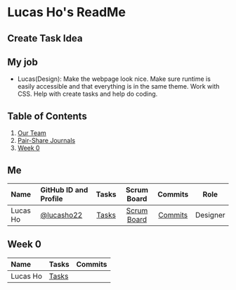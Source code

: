 # Lucas Ho's ReadMe
## Create Task Idea

## My job
* Lucas(Design): Make the webpage look nice. Make sure runtime is easily accessible and that everything is in the same theme. Work with CSS. Help with create tasks and help do coding.

## Table of Contents
1. [Our Team](https://github.com/jacksongolding/Nut-Team/blob/main/README.md#our-team)
2. [Pair-Share Journals](https://github.com/jacksongolding/Nut-Team/blob/main/README.md#pair-share-journal-teams)
3. [Week 0](https://github.com/lucasho22flask_portfolio#week-0)


## Me
| Name | GitHub ID and Profile | Tasks | Scrum Board | Commits | Role | 
|:-----|:----------------------|:-----:|:-----------:|:-------:|:-------:|
| Lucas Ho | [@lucasho22](https://github.com/lucasho22) | [Tasks](https://github.com/jacksongolding/Nut-Team/issues/assigned/lucasho22) |[Scrum Board](https://github.com/jacksongolding/Nut-Team/projects/1) |[Commits](https://github.com/jacksongolding/Nut-Team/commits?author=lucasho22) | Designer

## Week 0
| Name | Tasks | Commits |
|:-----|:----------------------|:-----:|
| Lucas Ho | [Tasks]() | |
